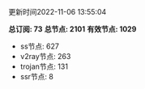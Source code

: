 更新时间2022-11-06 13:55:04

**总订阅: 73**
**总节点: 2101**
**有效节点: 1029**
- ss节点: 627
- v2ray节点: 263
- trojan节点: 131
- ssr节点: 8
